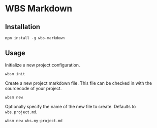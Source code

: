 # WBS Markdown

## Installation

```
npm install -g wbs-markdown
```

## Usage

Initialize a new project configuration.

```
wbsm init
```

Create a new project markdown file. This file can be checked in with the
sourcecode of your project.

```
wbsm new
```

Optionally specify the name of the new file to create. Defaults to
`wbs.project.md`.

```
wbsm new wbs.my-project.md
```

